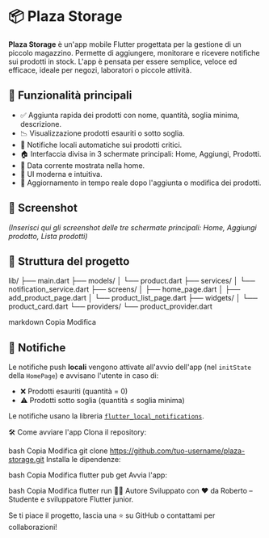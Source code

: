 # 📦 Plaza Storage

**Plaza Storage** è un'app mobile Flutter progettata per la gestione di un piccolo magazzino. Permette di aggiungere, monitorare e ricevere notifiche sui prodotti in stock. L'app è pensata per essere semplice, veloce ed efficace, ideale per negozi, laboratori o piccole attività.

## 🚀 Funzionalità principali

- ✅ Aggiunta rapida dei prodotti con nome, quantità, soglia minima, descrizione.
- 📉 Visualizzazione prodotti esauriti o sotto soglia.
- 🔔 Notifiche locali automatiche sui prodotti critici.
- 🏠 Interfaccia divisa in 3 schermate principali: Home, Aggiungi, Prodotti.
- 📆 Data corrente mostrata nella home.
- 📱 UI moderna e intuitiva.
- 🔄 Aggiornamento in tempo reale dopo l'aggiunta o modifica dei prodotti.

## 📸 Screenshot

*(Inserisci qui gli screenshot delle tre schermate principali: Home, Aggiungi prodotto, Lista prodotti)*

## 📁 Struttura del progetto

lib/
├── main.dart
├── models/
│ └── product.dart
├── services/
│ └── notification_service.dart
├── screens/
│ ├── home_page.dart
│ ├── add_product_page.dart
│ └── product_list_page.dart
├── widgets/
│ └── product_card.dart
└── providers/
└── product_provider.dart

markdown
Copia
Modifica

## 🔔 Notifiche

Le notifiche push **locali** vengono attivate all'avvio dell'app (nel `initState` della `HomePage`) e avvisano l'utente in caso di:

- ❌ Prodotti esauriti (quantità = 0)
- ⚠️ Prodotti sotto soglia (quantità ≤ soglia minima)

Le notifiche usano la libreria [`flutter_local_notifications`](https://pub.dev/packages/flutter_local_notifications).


🛠️ Come avviare l'app
Clona il repository:

bash
Copia
Modifica
git clone https://github.com/tuo-username/plaza-storage.git
Installa le dipendenze:

bash
Copia
Modifica
flutter pub get
Avvia l'app:

bash
Copia
Modifica
flutter run
👨‍💻 Autore
Sviluppato con ❤️ da Roberto – Studente e sviluppatore Flutter junior.

Se ti piace il progetto, lascia una ⭐ su GitHub o contattami per collaborazioni!

